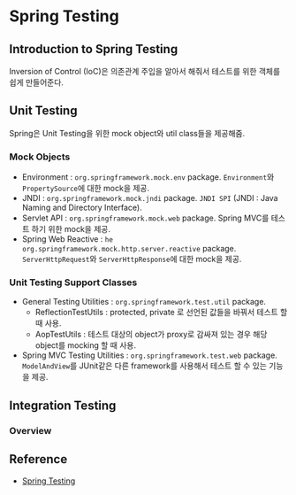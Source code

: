 # Spring Testing

## Introduction to Spring Testing

Inversion of Control (IoC)은 의존관계 주입을 알아서 해줘서 테스트를 위한 객체를 쉽게 만들어준다.

## Unit Testing

Spring은 Unit Testing을 위한 mock object와 util class들을 제공해줌.

### Mock Objects

- Environment : `org.springframework.mock.env` package. `Environment`와 `PropertySource`에 대한 mock을 제공.
- JNDI : `org.springframework.mock.jndi` package. `JNDI SPI` (JNDI : Java Naming and Directory Interface).
- Servlet API : `org.springframework.mock.web` package. Spring MVC를 테스트 하기 위한 mock을 제공.
- Spring Web Reactive : `he org.springframework.mock.http.server.reactive` package. `ServerHttpRequest`와 `ServerHttpResponse`에 대한 mock을 제공.

### Unit Testing Support Classes

- General Testing Utilities : `org.springframework.test.util` package.
  - ReflectionTestUtils : protected, private 로 선언된 값들을 바꿔서 테스트 할 때 사용.
  - AopTestUtils : 테스트 대상의 object가 proxy로 감싸져 있는 경우 해당 object를 mocking 할 때 사용.
- Spring MVC Testing Utilities : `org.springframework.test.web` package. `ModelAndView`를 JUnit같은 다른 framework를 사용해서 테스트 할 수 있는 기능을 제공.

## Integration Testing

### Overview

## Reference

- [Spring Testing](https://docs.spring.io/spring-framework/docs/current/spring-framework-reference/testing.html)